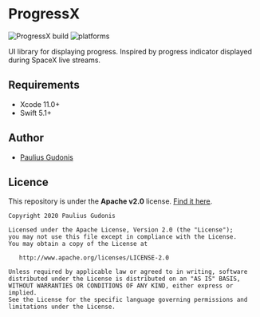 # ProgressX

![ProgressX build](https://github.com/nakkht/progressx/workflows/build/badge.svg)
![platforms](https://img.shields.io/badge/platforms-iOS%20%7C%20macOS%20%7C%20tvOS%20%7C%20watchOS-brightgreen)

UI library for displaying progress. Inspired by progress indicator displayed during SpaceX live streams.

## Requirements

- Xcode 11.0+
- Swift 5.1+

## Author
* [Paulius Gudonis](https://pgu.dev)

## Licence
This repository is under the **Apache v2.0** license. [Find it here](https://github.com/nakkht/progressx/blob/master/LICENSE).

    Copyright 2020 Paulius Gudonis

    Licensed under the Apache License, Version 2.0 (the "License");
    you may not use this file except in compliance with the License.
    You may obtain a copy of the License at

       http://www.apache.org/licenses/LICENSE-2.0

    Unless required by applicable law or agreed to in writing, software
    distributed under the License is distributed on an "AS IS" BASIS,
    WITHOUT WARRANTIES OR CONDITIONS OF ANY KIND, either express or implied.
    See the License for the specific language governing permissions and
    limitations under the License.
